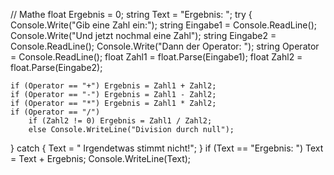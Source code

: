 // Mathe
float Ergebnis = 0;
string Text = "Ergebnis: ";
try
{
    Console.Write("Gib eine Zahl ein:");
    string Eingabe1 = Console.ReadLine();
    Console.Write("Und jetzt nochmal eine Zahl");
    string Eingabe2 = Console.ReadLine();
    Console.Write("Dann der Operator: ");
    string Operator = Console.ReadLine();
    float Zahl1 = float.Parse(Eingabe1);
    float Zahl2 = float.Parse(Eingabe2);
    
    if (Operator == "+") Ergebnis = Zahl1 + Zahl2;
    if (Operator == "-") Ergebnis = Zahl1 - Zahl2;
    if (Operator == "*") Ergebnis = Zahl1 * Zahl2;
    if (Operator == "/")
        if (Zahl2 != 0) Ergebnis = Zahl1 / Zahl2;
        else Console.WriteLine("Division durch null");
}
catch
{
    Text = " Irgendetwas stimmt nicht!";
}
if (Text == "Ergebnis: ") Text = Text + Ergebnis;
Console.WriteLine(Text);
